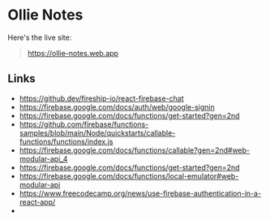 # Ollie Notes

Here's the live site:
> https://ollie-notes.web.app

## Links
- https://github.dev/fireship-io/react-firebase-chat
- https://firebase.google.com/docs/auth/web/google-signin
- https://firebase.google.com/docs/functions/get-started?gen=2nd
- https://github.com/firebase/functions-samples/blob/main/Node/quickstarts/callable-functions/functions/index.js
- https://firebase.google.com/docs/functions/callable?gen=2nd#web-modular-api_4
- https://firebase.google.com/docs/functions/get-started?gen=2nd
- https://firebase.google.com/docs/functions/local-emulator#web-modular-api
- https://www.freecodecamp.org/news/use-firebase-authentication-in-a-react-app/
-